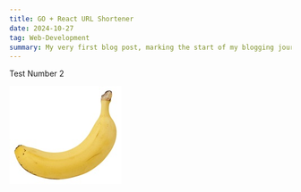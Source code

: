 ```yaml
---
title: GO + React URL Shortener
date: 2024-10-27
tag: Web-Development
summary: My very first blog post, marking the start of my blogging journey.
---
```


Test Number 2

![banana](../assets/img/banana.jpg)
